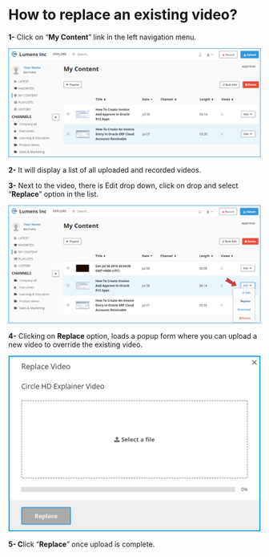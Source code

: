 # How to replace an existing video?

**1-** Click on “**My Content**” link in the left navigation menu.

![](../.gitbook/assets/help_videos_edit1.png)

**2-** It will display a list of all uploaded and recorded videos. 

**3-** Next to the video, there is Edit drop down, click on drop and select “**Replace**” option in the list.

![](../.gitbook/assets/help_videos_edit2.png)

**4-** Clicking on **Replace** option, loads a popup form where you can upload a new video to override the existing video. 

![](../.gitbook/assets/image%20%284%29.png)

**5- C**lick “**Replace**” once upload is complete. 

